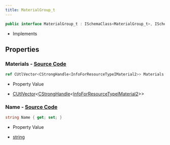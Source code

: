```yaml
---
title: MaterialGroup_t
---
```


```csharp
public interface MaterialGroup_t : ISchemaClass<MaterialGroup_t>, ISchemaField, ISchemaClass, INativeHandle
```

- Implements

## Properties

### **Materials** - [Source Code](https://github.com/swiftly-solution/swiftlys2/blob/main/managed/src/SwiftlyS2.Generated/Schemas/Interfaces/MaterialGroup_t.cs#L18)

```csharp
ref CUtlVector<CStrongHandle<InfoForResourceTypeIMaterial2>> Materials { get; }
```

- Property Value

- [CUtlVector](/docs/api/-1)<[CStrongHandle](/docs/api/shared/natives/cstronghandle-1)<[InfoForResourceTypeIMaterial2](/docs/api/shared/schemadefinitions/infoforresourcetypeimaterial2)>>

### **Name** - [Source Code](https://github.com/swiftly-solution/swiftlys2/blob/main/managed/src/SwiftlyS2.Generated/Schemas/Interfaces/MaterialGroup_t.cs#L16)

```csharp
string Name { get; set; }
```

- Property Value

- [string](https://learn.microsoft.com/dotnet/api/system.string)

